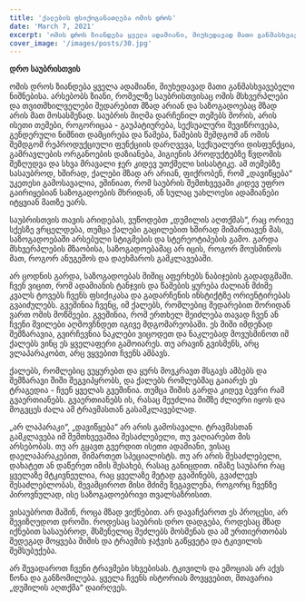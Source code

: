 ```yaml
---
title: 'ქალების ფსიქოგანათლება ომის დროს'
date: 'March 7, 2021'
excerpt: 'ომის დროს ზიანდება ყველა ადამიანი, მიუხედავად მათი განმასხვავებელი ნიშნებისა. არსებობს ზიანი, რომელზე საუბრისთვისაც...'
cover_image: '/images/posts/30.jpg'
---
```


**დრო საუბრისთვის**

ომის დროს ზიანდება ყველა ადამიანი, მიუხედავად მათი განმასხვავებელი ნიშნებისა. არსებობს ზიანი, რომელზე საუბრისთვისაც ომის მსხვერპლები და თვითმხილველები  შედარებით მზად არიან და საზოგადოებაც მზად არის მათ მოსასმენად. საუბრის მიღმა დარჩენილ თემებს შორის, არის ისეთი თემები, როგორიცაა - გაუპატიურება, სექსუალური შევიწროვება, გენდერული ნიშნით დამცირება და წამება, წამების შემდგომ ან ომის შემდგომ რეპროდუქციული ფუნქციის დარღვევა, სექსუალური დისფუნქცია, გამრავლების ორგანოების დაზიანება, ჰიგიენის პროდუქტებზე წვდომის შეზღუდვა და სხვა მრავალი ჯერ კიდევ უთქმელი სისასტიკე.  ამ თემებზე სასაუბროდ, ხშირად, ქალები მზად არ არიან,  ფიქრობენ, რომ „დავიწყება“ უკეთესი გამოსავალია, ეშინიათ, რომ საუბრის შემთხვევაში კიდევ უფრო გაირიყებიან საზოგადოების მხრიდან, ან სულაც უახლოესი ადამიანები იტყვიან მათზე უარს.

საუბრისთვის თავის არიდებას, ვუწოდებთ  „დუმილის აღთქმას“, რაც  ორივე სქესზე ვრცელდება, თუმცა ქალები გაცილებით ხშირად მიმართავენ მას, საზოგადოებაში არსებული სტიგმების და სტერეოტიპების გამო.  გარდა მსხვერპლების მზაობისა,  საზოგადოებამაც არ იცის, როგორ მოუსმინოს მათ, როგორ ანუგეშოს და დაეხმაროს გამკლავებაში. 

არ ცოდნის გარდა, საზოგადოებას შიშიც აფერხებს ნაბიჯების გადადგმაში. ჩვენ ვიცით, რომ ადამიანის ტანჯვის და წამების ყურება ძალიან მძიმე კვალს ტოვებს ჩვენს ფსიქიკასა და გადარჩენის ინსტიქტზე ორიენტირებას გვაიძულებს. გვეშინია ჩვენც, იმ ქალებს, რომლებიც შედარებით შორიდან ვართ ომის მოწმეები. გვეშინია, რომ ერთხელ შეიძლება თავად ჩვენ ან ჩვენი შვილები აღმოვჩნდეთ იგივე მდგომარეობაში. ეს შიში იმდენად შემზარავია, გვირჩევნია ნაკლები ვიცოდეთ და ნაკლებად მოვუსმინოთ იმ ქალებს ვინც ეს ყველაფერი გამოიარეს. თუ არავინ გვისმენს, არც ვლაპარაკობთ, არც ვყვებით ჩვენს ამბავს. 

ქალებს, რომლებიც ვუყურებთ და ყურს მოვკრავთ მსგავს ამბებს და შემზარავი შიში შეგვიპყრობს, და ქალებს რომლებმაც გაიარეს ეს ტრაგედია - ჩვენ  ყველას გვეშინია. თუმცა შიშის გარდა კიდევ ბევრი რამ გვაერთიანებს. გვაერთიანებს ის, რასაც შეუძლია შიშზე ძლიერი იყოს და მოგვცეს ძალა ამ ტრავმასთან გასამკლავებლად. 

„არ ლაპარაკი“, „დავიწყება“ არ არის გამოსავალი. ტრავმასთან გამკლავება იმ შემთხვევაშია შესაძლებელი, თუ ვაღიარებთ მის არსებობას. თუ არ გყავთ გვერდით ისეთი ადამიანი, ვისაც დაელაპარაკებით, მიმართეთ სპეციალისტს. თუ არ არის შესაძლებელი, დახატეთ ან დაწერეთ იმის შესახებ, რასაც განიცდით. იმაზე საუბარი რაც ყველაზე მტკივნეულია, რაც ყველაზე მეტად გვაშინებს, გვაძლევს შესაძლებლობას, შევამციროთ მისი მძიმე ზეგავლენა, როგორც ჩვენზე პიროვნულად, ისე საზოგადოებრივი თვალსაზრისით.

ვისაუბროთ მაშინ, როცა მზად ვიქნებით. არ დავაჩქაროთ ეს პროცესი, არ შევიზღუდოთ დროში.  როდესაც საუბრის დრო დადგება, როდესაც მზად იქნებით სასაუბროდ, მსმენელიც შეძლებს მოსმენას და ამ ურთიერთობას შედეგად მოყვება შიშის და ტრავმის ჯაჭვის გაწყვეტა და ტკივილის შემსუბუქება. 

არ შევადაროთ ჩვენი ტრავმები  სხვებისას. ტკივილს და ემოციას არ აქვს წონა და განზომილება. ყველა ჩვენს ისტორიას მოვყვებით, მთავარია „დუმილის აღთქმა“ დაირღვეს.   





